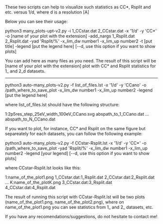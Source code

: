 These two scripts can help to visualize such statistics as CC*, Rsplit and etc. versus 1/d, where d is a resolution [A]

Below you can see their usage:

python3 many_plots-upt-v2.py -i 1_CCstar.dat 2_CCstar.dat -x '1/d' -y 'CC*' -o [name of your plot with the extension] -add_nargs 1_Rsplit.dat 2_Rsplit.dat -yad 'Rsplit/%' -x_lim_dw number1 -x_lim_up number2 -t [put title] -legend [put the legend here]  [--d, use this option if you want to show plots]

You can add here as many files as you need.
The result of this script will be [name of your plot with the extension] plot with CC* and Rsplit statistics for 1_ and 2_d datasets.

--------------------------------------------------------------------------------------------------------------------------------------------------------------------------------------------------------------------------------------------------------------------------------------------------------------

python3 auto-many_plots-v2.py -f  list_of_files.lst -x '1/d' -y 'CCano' -o /path_where_to_save_plot -x_lim_dw number1 -x_lim_up number2 -legend [put the legend here] 

where list_of_files.lst should have the following structure:

1:2p5res_step_25eV_width_100eV_CCano.svg
abspath_to_1_CCano.dat
...
abspath_to_N_CCano.dat

If you want to plot, for instance, CC* and Rsplit on the same figure but separeately for each datasets, you can follow the following example:

python3 auto-many_plots-v2.py -f CCstar-Rsplit.lst -x '1/d' -y 'CC*' -o /path_where_to_save_plot -yad 'Rsplit/%' -x_lim_dw number1 -x_lim_up number2 -legend [your legend] [--d, use this option if you want to show plots]

where CCstar-Rsplit.lst looks like this:

1:name_of_the_plot1.png
1_CCstar.dat:1_Rsplit.dat
2_CCstar.dat:2_Rsplit.dat
...
K:name_of_the_plotK.png
3_CCstar.dat:3_Rsplit.dat
4_CCstar.dat:4_Rsplit.dat

The result of running this script with CCstar-Rsplit.lst will be two plots (name_of_the_plot1.png, name_of_the_plot2.png), where on name_of_the_plot1.png you can see statistics from 1_ and 2_ datasets, etc.

If you have any recomendations/suggestions, do not hesitate to contact me!
